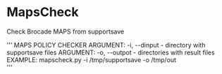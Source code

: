 # MapsCheck
Check Brocade MAPS from supportsave

'''
    MAPS POLICY CHECKER 
    ARGUMENT: -i, --dinput - directory with supportsave files
    ARGUMENT: -o, --outpot - directories with result files
    EXAMPLE: mapscheck.py -i /tmp/supportsave -o /tmp/out    
'''
